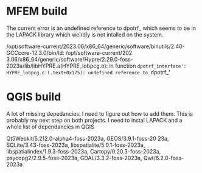 # MFEM build

The current error is an undefined reference to dpotrf_ which seems to be in the LAPACK library which weirdly is not intalled on the system.

/opt/software-current/2023.06/x86_64/generic/software/binutils/2.40-GCCcore-12.3.0/bin/ld: /opt/software-current/202
3.06/x86_64/generic/software/Hypre/2.29.0-foss-2023a/lib/libHYPRE.a(HYPRE_lobpcg.o): in function `dpotrf_interface':
HYPRE_lobpcg.c:(.text+0x175): undefined reference to `dpotrf_'


# QGIS build

A lot of missing depedancies.  I need to figure out how to add them. This is probably my next step on both projects. I need to instal LAPACK and a whole list of dependancies in QGIS


Qt5Webkit/5.212.0-alpha4-foss-2023a, GEOS/3.9.1-foss-20 23a, SQLite/3.43-foss-2023a, libspatialite/5.0.1-foss-2023a, libspatialindex/1.9.3-foss-2023a, Cartopy/0.20.3-foss-2023a, psycopg2/2.9.5-foss-2023a, GDAL/3.3.2-foss-2023a, Qwt/6.2.0-foss-2023a
